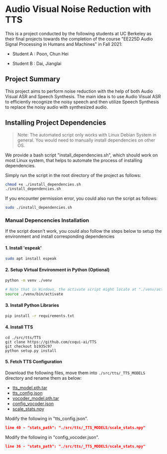 # Audio Visual Noise Reduction with TTS

This is a project conducted by the following students at UC Berkeley as their final projects towards the completion of the course "EE225D Audio Signal Processing in Humans and Machines" in Fall 2021:

* Student A : Poon, Chun Hei

* Student B : Dai, Jianglai


## Project Summary

This project aims to perform noise reduction with the help of both Audio Visual ASR and Speech Synthesis. The main idea is to use Audio Visual ASR to efficiently recognize the noisy speech and then utilize Speech Synthesis to replace the noisy audio with synthesized audio.


## Installing Project Dependencies

> Note: The automated script only works with Linux Debian System in general. You would need to manually install dependencies on other OS. 

We provide a bash script "install_dependencies.sh", which should work on most Linux system, that helps to automate the process of installing dependencies.

Simply run the script in the root directory of the project as follows:
```bash
chmod +x ./install_dependencies.sh
./install_dependencies.sh
```

If you encounter permission error, you could also run the script as follows:
```bash
sudo ./install_dependencies.sh
```

### Manual Depencencies Installation

If the script doesn't work, you could also follow the steps below to setup the environment and install corresponding dependencies

#### 1. Install 'espeak'
```bash
sudo apt install espeak
```

#### 2. Setup Virtual Environment in Python (Optional)

```bash
python -m venv ./venv

# Note that in Windows, the activate script might locate at "./venv/activate"
source ./venv/bin/activate
```

#### 3. Install Python Libraries
```bash
pip install -r requirements.txt
```

#### 4. Install TTS
```
cd ./src/tts/TTS
git clone https://github.com/coqui-ai/TTS
git checkout b1935c97
python setup.py install
```

#### 5. Fetch TTS Configuration

Download the following files, move them into `./src/tts/_TTS_MODELS` directory and rename them as below:
- [tts_model.pth.tar](https://drive.google.com/uc?id=1dntzjWFg7ufWaTaFy80nRz-Tu02xWZos)
- [tts_config.json](https://drive.google.com/uc?id=18CQ6G6tBEOfvCHlPqP8EBI4xWbrr9dBc)
- [vocoder_model.pth.tar](https://drive.google.com/uc?id=1Ty5DZdOc0F7OTGj9oJThYbL5iVu_2G0K)
- [config_vocoder.json](https://drive.google.com/uc?id=1Rd0R_nRCrbjEdpOwq6XwZAktvugiBvmu)
- [scale_stats.npy](https://drive.google.com/uc?id=11oY3Tv0kQtxK_JPgxrfesa99maVXHNxU)

Modify the following in "tts_config.json".
```json
line 40 - "stats_path": "./src/tts/_TTS_MODELS/scale_stats.npy"
```

Modify the following in "config_vocoder.json".
```json
line 36 - "stats_path": "./src/tts/_TTS_MODELS/scale_stats.npy"
```


[comment]: <> (### 4. Run TTS)

[comment]: <> (```bash)

[comment]: <> (python trytts.py)

[comment]: <> (```)



[comment]: <> (### 5. Run AudioVisual)

[comment]: <> (```)

[comment]: <> (cd EE225D-Audio-Visual-ASR)

[comment]: <> (python -m src.runAudioVisual --config ./src/config.json)

[comment]: <> (```)
